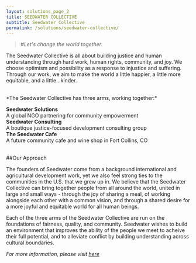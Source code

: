 ```yaml
---
layout: solutions_page_2
title: SEEDWATER COLLECTIVE
subtitle: Seedwater Collective
permalink: /solutions/seedwater-collective/
---
```


> #*Let's change the world together.*  


The Seedwater Collective is all about building justice and human understanding through hard work, human rights, community, and joy. We choose optimism and possibility as a response to injustice and suffering. Through our work, we aim to make the world a little happier, a little more equitable, and a little...kinder.

<br>
*The Seedwater Collective has three arms, working together:*  
<br>

**Seedwater Solutions**  
A global NGO partnering for community empowerment  
**Seedwater Consulting**  
A boutique justice-focused development consulting group  
**The Seedwater Cafe**  
A future community cafe and wine shop in Fort Collins, CO  
<br>

##Our Approach

The founders of Seedwater come from a background international and agricultural development work, yet we also feel strong ties to the communities in the U.S. that we grew up in. We believe that the Seedwater Collective can bring together people from all around the world, united in large and small ways - through the joy of sharing a meal, of working alongside each other with a common vision, and through a shared desire for a more joyful and equitable world for all human beings.

Each of the three arms of the Seedwater Collective are run on the foundations of fairness, quality, and community. Seedwater wishes to build an environment that improves the ability of the people we meet to acheive their full potential, and to alleviate conflict by building understanding across cultural boundaries.

<i>For more information, please visit <a href="{{ site.baseurl }}/about/">here</a></i>